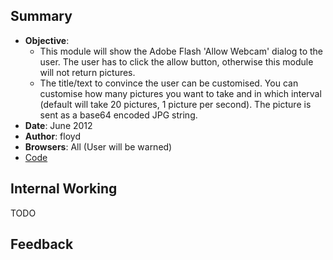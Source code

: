 ## Summary
* **Objective**: 
  * This module will show the Adobe Flash 'Allow Webcam' dialog to the user. The user has to click the allow button, otherwise this module will not return pictures.
  * The title/text to convince the user can be customised. You can customise how many pictures you want to take and in which interval (default will take 20 pictures, 1 picture per second). The picture is sent as a base64 encoded JPG string.
* **Date**: June 2012
* **Author**: floyd
* **Browsers**: All (User will be warned)
* [Code](https://github.com/beefproject/beef/tree/master/modules/browser/webcam)

## Internal Working

TODO

## Feedback